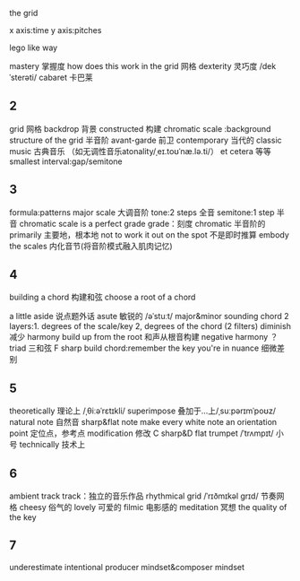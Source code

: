
the grid

x axis:time
y axis:pitches

lego like way 

mastery 掌握度
how does this work in the grid 网格
dexterity 灵巧度 /dekˈsterəti/
cabaret 卡巴莱

## 2
grid 网格
backdrop 背景
constructed 构建
chromatic scale :background structure of the grid 半音阶
avant-garde 前卫 contemporary 当代的 classic music 古典音乐
（如无调性音乐atonality/ˌeɪ.toʊˈnæ.lə.ti/）
et cetera 等等
smallest interval:gap/semitone

## 3
formula:patterns
major scale 大调音阶
tone:2 steps 全音
semitone:1 step 半音
chromatic scale is a perfect grade grade：刻度   chromatic 半音阶的
primarily 主要地，根本地
not to work it out on the spot 不是即时推算
embody the scales 内化音节(将音阶模式融入肌肉记忆)

## 4

building a chord 构建和弦
choose a root of a chord 

a little aside 说点题外话
asute 敏锐的 /əˈstuːt/
major&minor sounding chord 
 2 layers:1. degrees of the scale/key
 2, degrees of the chord
  (2 filters)
diminish 减少
harmony build up from the root 和声从根音构建
negative harmony ？
triad 三和弦
F sharp
build chord:remember the key you're in
nuance 细微差别

## 5
theoretically 理论上  /ˌθiːəˈrɛtɪkli/
superimpose 叠加于...上/ˌsuːpərɪmˈpoʊz/
natural note 自然音
sharp&flat note
make every white note  an orientation point 定位点，参考点
modification 修改
C sharp&D flat
trumpet   /ˈtrʌmpɪt/  小号
technically 技术上


## 6
ambient track track：独立的音乐作品
rhythmical grid   /ˈrɪðmɪkəl ɡrɪd/  节奏网格
cheesy 俗气的
lovely 可爱的
filmic 电影感的
meditation 冥想
the quality of the key

## 7
underestimate
intentional
producer mindset&composer mindset

